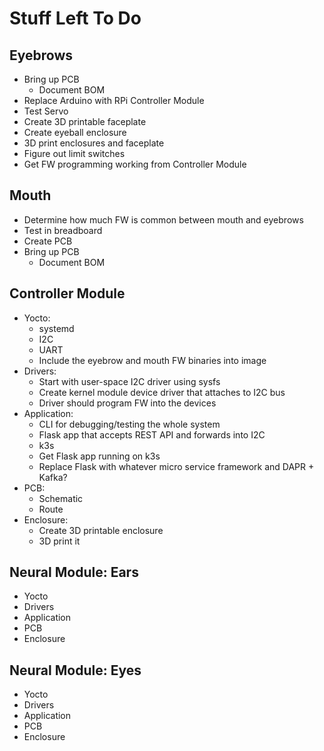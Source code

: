 # Stuff Left To Do

## Eyebrows

* Bring up PCB
    * Document BOM
* Replace Arduino with RPi Controller Module
* Test Servo
* Create 3D printable faceplate
* Create eyeball enclosure
* 3D print enclosures and faceplate
* Figure out limit switches
* Get FW programming working from Controller Module

## Mouth

* Determine how much FW is common between mouth and eyebrows
* Test in breadboard
* Create PCB
* Bring up PCB
    * Document BOM

## Controller Module

* Yocto:
    * systemd
    * I2C
    * UART
    * Include the eyebrow and mouth FW binaries into image
* Drivers:
    * Start with user-space I2C driver using sysfs
    * Create kernel module device driver that attaches to I2C bus
    * Driver should program FW into the devices
* Application:
    * CLI for debugging/testing the whole system
    * Flask app that accepts REST API and forwards into I2C
    * k3s
    * Get Flask app running on k3s
    * Replace Flask with whatever micro service framework and DAPR + Kafka?
* PCB:
    * Schematic
    * Route
* Enclosure:
    * Create 3D printable enclosure
    * 3D print it

## Neural Module: Ears

* Yocto
* Drivers
* Application
* PCB
* Enclosure

## Neural Module: Eyes

* Yocto
* Drivers
* Application
* PCB
* Enclosure
